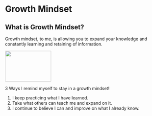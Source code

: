 # Growth Mindset

## What is Growth Mindset?

Growth mindset, to me, is allowing you to expand your knowledge and constantly learning and retaining of information.


<img src="https://img.freepik.com/premium-photo/black-woman-thinking-gesture-cartoon-flat-illustration-close-up_849906-14105.jpg" width="150" height="100"/>


<p>3 Ways I remind myself to stay in a growth mindset!</p> 

1. I keep practicing what I have learned.
2. Take what others can teach me and expand on it.
3. I continue to believe I can and improve on what I already know.
